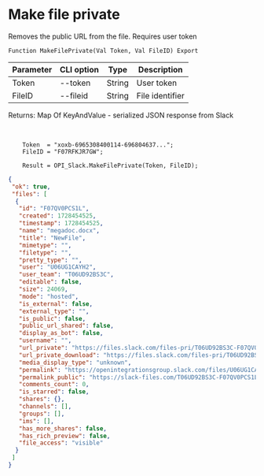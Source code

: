 ﻿---
sidebar_position: 6
---

# Make file private
 Removes the public URL from the file. Requires user token



`Function MakeFilePrivate(Val Token, Val FileID) Export`

  | Parameter | CLI option | Type | Description |
  |-|-|-|-|
  | Token | --token | String | User token |
  | FileID | --fileid | String | File identifier |

  
  Returns:  Map Of KeyAndValue - serialized JSON response from Slack

<br/>




```bsl title="Code example"
    Token  = "xoxb-6965308400114-696804637...";
    FileID = "F07RFKJR7GW";

    Result = OPI_Slack.MakeFilePrivate(Token, FileID);
```
 



```json title="Result"
{
 "ok": true,
 "files": [
  {
   "id": "F07QV0PCS1L",
   "created": 1728454525,
   "timestamp": 1728454525,
   "name": "megadoc.docx",
   "title": "NewFile",
   "mimetype": "",
   "filetype": "",
   "pretty_type": "",
   "user": "U06UG1CAYH2",
   "user_team": "T06UD92BS3C",
   "editable": false,
   "size": 24069,
   "mode": "hosted",
   "is_external": false,
   "external_type": "",
   "is_public": false,
   "public_url_shared": false,
   "display_as_bot": false,
   "username": "",
   "url_private": "https://files.slack.com/files-pri/T06UD92BS3C-F07QV0PCS1L/megadoc.docx",
   "url_private_download": "https://files.slack.com/files-pri/T06UD92BS3C-F07QV0PCS1L/download/megadoc.docx",
   "media_display_type": "unknown",
   "permalink": "https://openintegrationsgroup.slack.com/files/U06UG1CAYH2/F07QV0PCS1L/megadoc.docx",
   "permalink_public": "https://slack-files.com/T06UD92BS3C-F07QV0PCS1L-dec85076a5",
   "comments_count": 0,
   "is_starred": false,
   "shares": {},
   "channels": [],
   "groups": [],
   "ims": [],
   "has_more_shares": false,
   "has_rich_preview": false,
   "file_access": "visible"
  }
 ]
}
```
